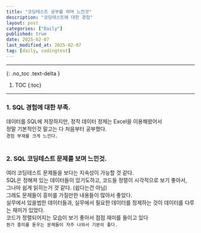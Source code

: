 ```yaml
---
title: "코딩테스트 공부를 하며 느낀것"
description: "코딩테스트에 대한 경험"
layout: post
categories: ["Daily"]
published: true
date: 2025-02-07
last_modified_at: 2025-02-07
tag: [daily, codingtest]
---
```

---
{: .no_toc .text-delta }

1. TOC
{:toc}
---

<!-- 글의 제목은 ##
    나머지 큰 제목은 ###
    이후 나머지는 3개이상 -->

### 1. SQL 경험에 대한 부족.
데이터를 SQL에 저장하지만, 정작 데이터 정제는 Excel을 이용해왔어서<br>
정말 기본적인것 말고는 다 처음부터 공부했다.<br>
`경험 부재를 크게 느낀다.`<br>
<br>

### 2. SQL 코딩테스트 문제를 보며 느낀것.
여러 코딩테스트 문제들을 보다는 지속성이 가능할 것 같다.<br>
SQL은 정해져 있는 데이터들이 있기도하고, 코드들 정렬이 시각적으로 보기 좋아서,<br>
그나마 쉽게 읽히는거 것 같다. (쉽다는건 아님)<br>
그래도 문제들이 흥미를 가질만한 내용들이 많아서 좋았다.<br>
실무에서 있을법한 데이터들과, 실무에서 필요한 데이터를 정제하는 것이 데이터를 다루는 재미가 있었다.<br>
코드가 정렬되어지는 모습이 보기 좋아서 점점 재미를 들이고 있다<br>
`뭔가 흥미를 돋우는 문제들이 자주 나와서 기분이 좋다.`<br>
<br>